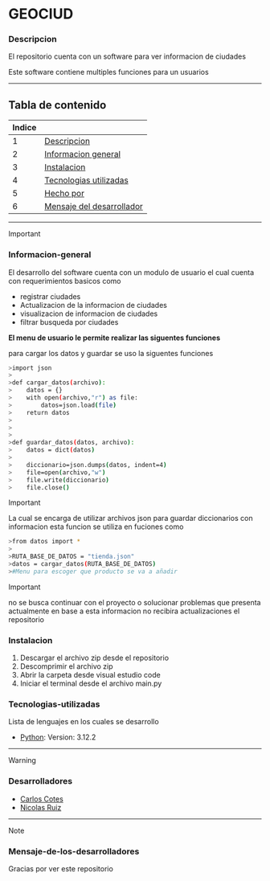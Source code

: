 # GEOCIUD

### Descripcion
El repositorio cuenta con un software para ver informacion de ciudades

Este software contiene multiples funciones para un usuarios
***
## Tabla de contenido
| Indice |  |
|--|--|
| 1 | [Descripcion](#Descripcion) |
| 2 | [Informacion general](#Informacion-general)|
| 3 | [Instalacion](#Instalacion) |
| 4 | [Tecnologias utilizadas](#Tecnologias-utilizadas) |
| 5 | [Hecho por](#Desarrolladores)|
| 6 | [Mensaje del desarrollador](#Mensaje-de-los-desarrolladores)|

***
> [!IMPORTANT]  
>
>### Informacion-general
> El desarrollo del software cuenta con un modulo de usuario el cual cuenta con requerimientos basicos como
>
>* registrar ciudades
>* Actualizacion de la informacion de ciudades
>* visualizacion de informacion de ciudades
>* filtrar busqueda por ciudades 
>
> **El menu de usuario le permite realizar las siguentes funciones**
>
> 
> para cargar los datos y guardar se uso la siguentes funciones
> 
```bash
>import json
>
>def cargar_datos(archivo):
>    datos = {}
>    with open(archivo,"r") as file:
>        datos=json.load(file)
>    return datos
>        
>        
>
>def guardar_datos(datos, archivo):
>    datos = dict(datos)
>    
>    diccionario=json.dumps(datos, indent=4)
>    file=open(archivo,"w")
>    file.write(diccionario)
>    file.close()
```
> [!IMPORTANT]
> La cual se encarga de utilizar archivos json para guardar diccionarios con informacion esta funcion se utiliza en fuciones como
>   
```bash
>from datos import *
>
>RUTA_BASE_DE_DATOS = "tienda.json"
>datos = cargar_datos(RUTA_BASE_DE_DATOS)
>#Menu para escoger que producto se va a añadir
```
> [!IMPORTANT]
> no se busca continuar con el proyecto o solucionar problemas que presenta actualmente en base a esta informacion no recibira actualizaciones el repositorio
>
>### Instalacion
>
>1. Descargar el archivo zip desde el repositorio
>2. Descomprimir el archivo zip
>3. Abrir la carpeta desde visual estudio code
>4. Iniciar el terminal desde el archivo main.py  
>### Tecnologias-utilizadas
>Lista de lenguajes en los cuales se desarrollo
>* [Python](Python): Version: 3.12.2 
>

***
> [!WARNING]  
> 
>### Desarrolladores
>* [Carlos Cotes](https://gist.github.com/CarlosCotes)
>* [Nicolas Ruiz](https://gist.github.com/Nicolas-ruizg)
>
***
> [!NOTE]
>### Mensaje-de-los-desarrolladores
>Gracias por ver este repositorio

